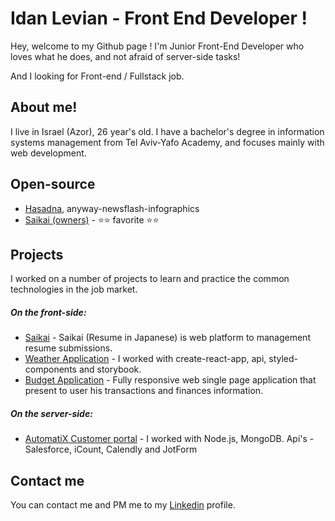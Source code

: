 # Idan Levian - Front End Developer !
Hey, welcome to my Github page !
I'm Junior Front-End Developer who loves what he does, and not afraid of server-side tasks!

And I looking for Front-end / Fullstack job.

## About me!
I live in Israel (Azor), 26 year's old.
I have a bachelor's degree in information systems management from Tel Aviv-Yafo Academy, and focuses mainly with web development.

## Open-source
- [Hasadna](https://github.com/hasadna/anyway-newsflash-infographics), anyway-newsflash-infographics
- [Saikai (owners)](https://github.com/Saikai-oyo/Saikai) - ⭐⭐ favorite ⭐⭐

## Projects
I worked on a number of projects to learn and practice the common technologies in the job market.
##### On the front-side:
* [Saikai](https://github.com/Saikai-oyo/Saikai) - Saikai (Resume in Japanese) is web platform to management resume submissions.
* [Weather Application](https://github.com/eidan66/Weather-Application) - I worked with create-react-app, api, styled-components and storybook.
* [Budget Application](https://github.com/eidan66/Budget-Application) - Fully responsive web single page application that present to user his transactions and finances information.

##### On the server-side:
* [AutomatiX Customer portal](https://github.com/eidan66/Automatix) - I worked with Node.js, MongoDB. Api's - Salesforce, iCount, Calendly and JotForm

## Contact me
You can contact me and PM me to my [Linkedin](https://www.linkedin.com/in/idanlevian/) profile.
